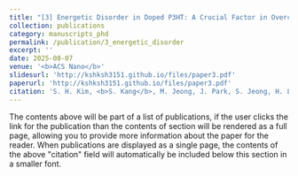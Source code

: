 ```yaml
---
title: "[3] Energetic Disorder in Doped P3HT: A Crucial Factor in Overcoming Coulomb Binding for Free Charge Generation"
collection: publications
category: manuscripts_phd
permalink: /publication/3_energetic_disorder
excerpt: ''
date: 2025-08-07
venue: '<b>ACS Nano</b>'
slidesurl: 'http://kshksh3151.github.io/files/paper3.pdf'
paperurl: 'http://kshksh3151.github.io/files/paper3.pdf'
citation: 'S. H. Kim, <b>S. Kang</b>, M. Jeong, J. Park, S. Jeong, H. Lee, C. Y. Son, & K. Cho. Energetic disorder in doped P3HT: A crucial factor in overcoming Coulomb binding for free charge generation. <i>ACS Nano</i>, <b>2025</b>, <i>XX</i>(XX), XXX-XXX.'
---
```


The contents above will be part of a list of publications, if the user clicks the link for the publication than the contents of section will be rendered as a full page, allowing you to provide more information about the paper for the reader. When publications are displayed as a single page, the contents of the above "citation" field will automatically be included below this section in a smaller font.